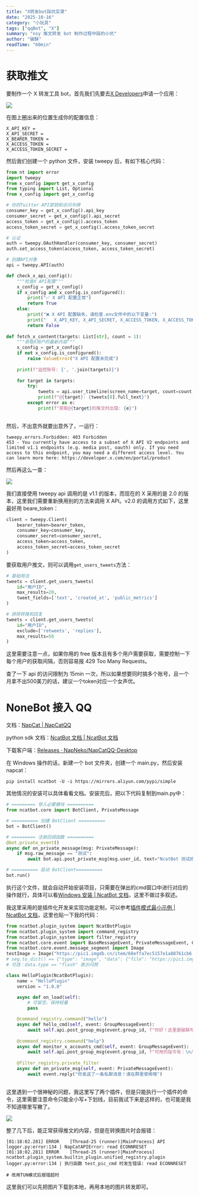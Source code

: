 ```yaml
---
title: "X转发bot踩坑实录"
date: "2025-10-16"
category: "小玩具"
tags: ["qqBot", "X"]
summary: "nsy 推文转发 bot 制作过程中踩的小坑"
author: "破酥"
readTime: "60min"
---
```


# 获取推文

要制作一个 X 转发工具 bot，首先我们先要去[X Developers](https://developer.x.com/en/portal/products)申请一个应用：

![](https://pic1.imgdb.cn/item/68ef8391c5157e1a88752c96.png)

在图上圈出来的位置生成你的配置信息：

```
X_API_KEY = 
X_API_SECRET = 
X_BEARER_TOKEN = 
X_ACCESS_TOKEN = 
X_ACCESS_TOKEN_SECRET = 
```

然后我们创建一个 python 文件，安装 tweepy 后，有如下核心代码：

```python
from nt import error
import tweepy
from x_config import get_x_config
from typing import List, Optional
from x_config import get_x_config

# 你的Twitter API密钥和访问令牌
consumer_key = get_x_config().api_key
consumer_secret = get_x_config().api_secret
access_token = get_x_config().access_token
access_token_secret = get_x_config().access_token_secret

# 认证
auth = tweepy.OAuthHandler(consumer_key, consumer_secret)
auth.set_access_token(access_token, access_token_secret)

# 创建API对象
api = tweepy.API(auth)

def check_x_api_config():
    """检查X API配置"""
    x_config = get_x_config()
    if x_config and x_config.is_configured():
        print("✅ X API 配置正常")
        return True
    else:
        print("❌ X API 配置缺失，请检查.env文件中的以下变量:")
        print("   X_API_KEY, X_API_SECRET, X_ACCESS_TOKEN, X_ACCESS_TOKEN_SECRET, X_BEARER_TOKEN")
        return False
    
def fetch_x_content(targets: List[str], count = 1): 
    """获取X用户的最新内容"""
    x_config = get_x_config()
    if not x_config.is_configured():
        raise ValueError("X API 配置未完成")
    
    print(f"监控账号: {', '.join(targets)}")
    
    for target in targets:
        try:
            tweets = api.user_timeline(screen_name=target, count=count, tweet_mode='extended')
            print(f"@{target}: {tweets[0].full_text}")
        except error as e:
            print(f"获取@{target}的推文时出错: {e}")
    
```

然后，不出意外就要出意外了，一运行：

```
tweepy.errors.Forbidden: 403 Forbidden
453 - You currently have access to a subset of X API V2 endpoints and limited v1.1 endpoints (e.g. media post, oauth) only. If you need access to this endpoint, you may need a different access level. You can learn more here: https://developer.x.com/en/portal/product
```

然后再这么一查：

![](https://pic1.imgdb.cn/item/68ef8588c5157e1a88752d56.png)

我们直接使用 tweepy api 调用的是 v1.1 的版本，而现在的 X 采用的是 2.0 的版本，这里我们需要重新换用别的方法来调用 X API。v2.0 的调用方式如下，这里最好用 beare_token：

```python
client = tweepy.Client(
    bearer_token=bearer_token,
    consumer_key=consumer_key,
    consumer_secret=consumer_secret,
    access_token=access_token,
    access_token_secret=access_token_secret
)
```

要获取用户推文，则可以调用`get_users_tweets`方法：

```python
# 基础用法
tweets = client.get_users_tweets(
    id="用户ID",
    max_results=20,
    tweet_fields=['text', 'created_at', 'public_metrics']
)

# 排除转推和回复
tweets = client.get_users_tweets(
    id="用户ID", 
    exclude=['retweets', 'replies'],
    max_results=50
)
```

这里需要注意一点，如果你用的 free 版本且有多个用户需要获取，需要控制一下每个用户的获取间隔，否则容易报 429 Too Many Requests。

查了一下 api 的访问限制为 15min 一次，所以如果想要同时搞多个账号，且一个月拿不出500美刀的话，建议一个token对应一个女声优。

# NoneBot 接入 QQ

文档：[NapCat | NapCatQQ](https://napcat.napneko.icu/guide/install)

python sdk 文档：[NcatBot 文档 | NcatBot 文档](https://docs.ncatbot.xyz/)

下载客户端：[Releases · NapNeko/NapCatQQ-Desktop](https://github.com/NapNeko/NapCatQQ-Desktop/releases)

在 Windows 操作的话，新建一个 bot 文件夹，创建一个 main.py，然后安装 napcat：

```
pip install ncatbot -U -i https://mirrors.aliyun.com/pypi/simple
```

其他情况的安装可以具体看看文档。安装完后，把以下代码复制到main.py中：

```python
# ========= 导入必要模块 ==========
from ncatbot.core import BotClient, PrivateMessage

# ========== 创建 BotClient ==========
bot = BotClient()

# ========= 注册回调函数 ==========
@bot.private_event()
async def on_private_message(msg: PrivateMessage):
    if msg.raw_message == "测试":
        await bot.api.post_private_msg(msg.user_id, text="NcatBot 测试成功喵~")

# ========== 启动 BotClient==========
bot.run()
```

执行这个文件，就会自动开始安装项目，只需要在弹出的cmd窗口中进行对应的操作就行，具体可以看[Windows 安装 | NcatBot 文档](https://docs.ncatbot.xyz/guide/wininsta/)，这里不做过多叙述。

我这里采用的是插件化开发来实现功能定制，可以参考[插件模式最小示例 | NcatBot 文档](https://docs.ncatbot.xyz/guide/minexample/)，这里也贴一下我的代码：

```python
from ncatbot.plugin_system import NcatBotPlugin
from ncatbot.plugin_system import command_registry
from ncatbot.plugin_system import filter_registry
from ncatbot.core.event import BaseMessageEvent, PrivateMessageEvent, GroupMessageEvent
from ncatbot.core.event.message_segment import Image
testImage = Image("https://pic1.imgdb.cn/item/68effa7ec5157e1a88761cb6.jpg")
# seg.to_dict() == {"type": "image", "data": {"file": "https://pic1.imgdb.cn/item/68efafefc5157e1a8875734b.jpg"}}
# 可选：data.type == "flash" 表示闪照

class HelloPlugin(NcatBotPlugin):
    name = "HelloPlugin"
    version = "1.0.0"

    async def on_load(self):
        # 可留空，保持轻量
        pass

    @command_registry.command("hello")
    async def hello_cmd(self, event: GroupMessageEvent):
        await self.api.post_group_msg(event.group_id, f"你好！这里是破酥写的一个简单的nsycBot，你可以通过/help查看可用的指令哦", image=testImage)
        
    @command_registry.command("help")
    async def monitor_x_accounts_cmd(self, event: GroupMessageEvent):
        await self.api.post_group_msg(event.group_id, f"可用的指令有：\n/hello - 打招呼\n/help - 查看帮助\n/x_monitor - 在本群推送nsyc的最新推文\n/stop_monitor - 在本群停止推送nsyc的推文\n/set_targets - 设置要监控的nsy账号(TODO)")
    
    @filter_registry.private_filter
    async def on_private_msg(self, event: PrivateMessageEvent):
        await event.reply("你发送了一条私聊消息！请在群里使用哦")
        
```

这里遇到一个很神秘的问题，我这里写了两个插件，但是只能执行一个插件的命令，这里需要注意命令只能全小写+下划线，目前我试下来是这样的，也可能是我不知道哪里写撇了。

![](https://pic1.imgdb.cn/item/68efd80fc5157e1a88760ca2.png)

整了几下后，能正常获得推文的内容，但是在转换图片时会报错：

```
[01:18:02.281] ERROR    [Thread-25 (runner)|MainProcess] API logger.py:error:134 | NapCatAPIError: read ECONNRESET
[01:18:02.281] ERROR    [Thread-25 (runner)|MainProcess] ncatbot.plugin_system.builtin_plugin.unified_registry.plugin logger.py:error:134 | 执行函数 test_pic_cmd 时发生错误: read ECONNRESET

# 改用TUN模式后报错超时
```

这里我们可以先把图片下载到本地，再用本地的图片转发即可。